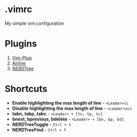 # .vimrc

My simple vim configuration

# Plugins

1. [Vim-Plug](https://github.com/junegunn/vim-plug)
2. [Airline](https://github.com/vim-airline/vim-airline)
3. [NERDTree](https://github.com/preservim/nerdtree)

# Shortcuts

* **Enable highlighting the max length of line** - `<Leader>cc`
* **Disable highlighting the max length of line** - `<Leader>ncc`
* **tabn, tabp, tabc** - `<Leader> + [tn, tp, tc]`
* **bnext, bprevious, bdelete** - `<Leader> + [bn, bp, bd]`
* **NERDTreeToggle** - `Ctrl + t`
* **NERDTreeFind** - `Ctrl + f`

